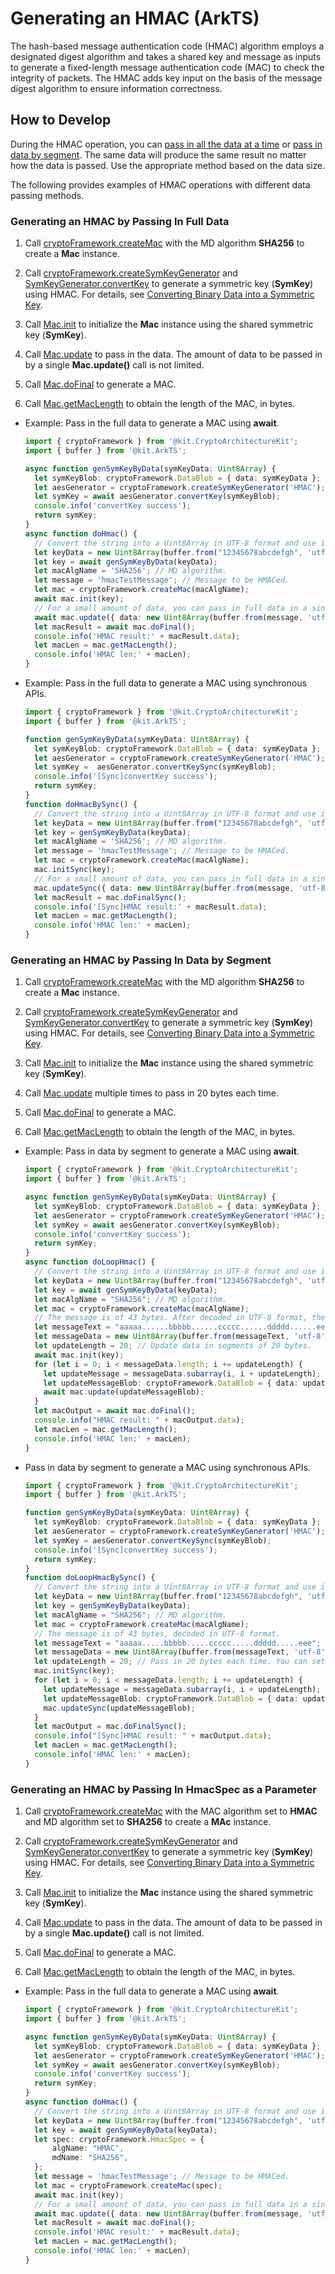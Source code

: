 # Generating an HMAC (ArkTS)

<!--Kit: Crypto Architecture Kit-->
<!--Subsystem: Security-->
<!--Owner: @zxz--3-->
<!--Designer: @lanming-->
<!--Tester: @PAFT-->
<!--Adviser: @zengyawen-->

The hash-based message authentication code (HMAC) algorithm employs a designated digest algorithm and takes a shared key and message as inputs to generate a fixed-length message authentication code (MAC) to check the integrity of packets. The HMAC adds key input on the basis of the message digest algorithm to ensure information correctness.

## How to Develop

During the HMAC operation, you can [pass in all the data at a time](#generating-an-hmac-by-passing-in-full-data) or [pass in data by segment](#generating-an-hmac-by-passing-in-data-by-segment). The same data will produce the same result no matter how the data is passed. Use the appropriate method based on the data size.

The following provides examples of HMAC operations with different data passing methods.

### Generating an HMAC by Passing In Full Data

1. Call [cryptoFramework.createMac](../../reference/apis-crypto-architecture-kit/js-apis-cryptoFramework.md#cryptoframeworkcreatemac) with the MD algorithm **SHA256** to create a **Mac** instance.

2. Call [cryptoFramework.createSymKeyGenerator](../../reference/apis-crypto-architecture-kit/js-apis-cryptoFramework.md#cryptoframeworkcreatesymkeygenerator) and [SymKeyGenerator.convertKey](../../reference/apis-crypto-architecture-kit/js-apis-cryptoFramework.md#convertkey-1) to generate a symmetric key (**SymKey**) using HMAC.
   For details, see [Converting Binary Data into a Symmetric Key](crypto-convert-binary-data-to-sym-key.md).

3. Call [Mac.init](../../reference/apis-crypto-architecture-kit/js-apis-cryptoFramework.md#init-6) to initialize the **Mac** instance using the shared symmetric key (**SymKey**).

4. Call [Mac.update](../../reference/apis-crypto-architecture-kit/js-apis-cryptoFramework.md#update-8) to pass in the data. The amount of data to be passed in by a single **Mac.update()** call is not limited.

5. Call [Mac.doFinal](../../reference/apis-crypto-architecture-kit/js-apis-cryptoFramework.md#dofinal-2) to generate a MAC.

6. Call [Mac.getMacLength](../../reference/apis-crypto-architecture-kit/js-apis-cryptoFramework.md#getmaclength) to obtain the length of the MAC, in bytes.

- Example: Pass in the full data to generate a MAC using **await**.

  ```ts
  import { cryptoFramework } from '@kit.CryptoArchitectureKit';
  import { buffer } from '@kit.ArkTS';

  async function genSymKeyByData(symKeyData: Uint8Array) {
    let symKeyBlob: cryptoFramework.DataBlob = { data: symKeyData };
    let aesGenerator = cryptoFramework.createSymKeyGenerator('HMAC');
    let symKey = await aesGenerator.convertKey(symKeyBlob);
    console.info('convertKey success');
    return symKey;
  }
  async function doHmac() {
    // Convert the string into a Uint8Array in UTF-8 format and use it as the private key, which is 128 bits (16 bytes).
    let keyData = new Uint8Array(buffer.from("12345678abcdefgh", 'utf-8').buffer);
    let key = await genSymKeyByData(keyData);
    let macAlgName = 'SHA256'; // MD algorithm.
    let message = 'hmacTestMessage'; // Message to be HMACed.
    let mac = cryptoFramework.createMac(macAlgName);
    await mac.init(key);
    // For a small amount of data, you can pass in full data in a single update. The API does not limit the length of the input parameter.
    await mac.update({ data: new Uint8Array(buffer.from(message, 'utf-8').buffer) });
    let macResult = await mac.doFinal();
    console.info('HMAC result:' + macResult.data);
    let macLen = mac.getMacLength();
    console.info('HMAC len:' + macLen);
  }
  ```

- Example: Pass in the full data to generate a MAC using synchronous APIs.

  ```ts
  import { cryptoFramework } from '@kit.CryptoArchitectureKit';
  import { buffer } from '@kit.ArkTS';

  function genSymKeyByData(symKeyData: Uint8Array) {
    let symKeyBlob: cryptoFramework.DataBlob = { data: symKeyData };
    let aesGenerator = cryptoFramework.createSymKeyGenerator('HMAC');
    let symKey =  aesGenerator.convertKeySync(symKeyBlob);
    console.info('[Sync]convertKey success');
    return symKey;
  }
  function doHmacBySync() {
    // Convert the string into a Uint8Array in UTF-8 format and use it as the private key, which is 128 bits (16 bytes).
    let keyData = new Uint8Array(buffer.from("12345678abcdefgh", 'utf-8').buffer);
    let key = genSymKeyByData(keyData);
    let macAlgName = 'SHA256'; // MD algorithm.
    let message = 'hmacTestMessage'; // Message to be HMACed.
    let mac = cryptoFramework.createMac(macAlgName);
    mac.initSync(key);
    // For a small amount of data, you can pass in full data in a single update. The API does not limit the length of the input parameter.
    mac.updateSync({ data: new Uint8Array(buffer.from(message, 'utf-8').buffer) });
    let macResult = mac.doFinalSync();
    console.info('[Sync]HMAC result:' + macResult.data);
    let macLen = mac.getMacLength();
    console.info('HMAC len:' + macLen);
  }
  ```

### Generating an HMAC by Passing In Data by Segment

1. Call [cryptoFramework.createMac](../../reference/apis-crypto-architecture-kit/js-apis-cryptoFramework.md#cryptoframeworkcreatemac) with the MD algorithm **SHA256** to create a **Mac** instance.

2. Call [cryptoFramework.createSymKeyGenerator](../../reference/apis-crypto-architecture-kit/js-apis-cryptoFramework.md#cryptoframeworkcreatesymkeygenerator) and [SymKeyGenerator.convertKey](../../reference/apis-crypto-architecture-kit/js-apis-cryptoFramework.md#convertkey-1) to generate a symmetric key (**SymKey**) using HMAC.
   For details, see [Converting Binary Data into a Symmetric Key](crypto-convert-binary-data-to-sym-key.md).

3. Call [Mac.init](../../reference/apis-crypto-architecture-kit/js-apis-cryptoFramework.md#init-7) to initialize the **Mac** instance using the shared symmetric key (**SymKey**).

4. Call [Mac.update](../../reference/apis-crypto-architecture-kit/js-apis-cryptoFramework.md#update-9) multiple times to pass in 20 bytes each time.

5. Call [Mac.doFinal](../../reference/apis-crypto-architecture-kit/js-apis-cryptoFramework.md#dofinal-3) to generate a MAC.

6. Call [Mac.getMacLength](../../reference/apis-crypto-architecture-kit/js-apis-cryptoFramework.md#getmaclength) to obtain the length of the MAC, in bytes.

- Example: Pass in data by segment to generate a MAC using **await**.

  ```ts
  import { cryptoFramework } from '@kit.CryptoArchitectureKit';
  import { buffer } from '@kit.ArkTS';

  async function genSymKeyByData(symKeyData: Uint8Array) {
    let symKeyBlob: cryptoFramework.DataBlob = { data: symKeyData };
    let aesGenerator = cryptoFramework.createSymKeyGenerator('HMAC');
    let symKey = await aesGenerator.convertKey(symKeyBlob);
    console.info('convertKey success');
    return symKey;
  }
  async function doLoopHmac() {
    // Convert the string into a Uint8Array in UTF-8 format and use it as the private key, which is 128 bits (16 bytes).
    let keyData = new Uint8Array(buffer.from("12345678abcdefgh", 'utf-8').buffer);
    let key = await genSymKeyByData(keyData);
    let macAlgName = "SHA256"; // MD algorithm.
    let mac = cryptoFramework.createMac(macAlgName);
    // The message is of 43 bytes. After decoded in UTF-8 format, the message is also of 43 bytes.
    let messageText = "aaaaa......bbbbb......ccccc......ddddd......eee";
    let messageData = new Uint8Array(buffer.from(messageText, 'utf-8').buffer);
    let updateLength = 20; // Update data in segments of 20 bytes.
    await mac.init(key);
    for (let i = 0; i < messageData.length; i += updateLength) {
      let updateMessage = messageData.subarray(i, i + updateLength);
      let updateMessageBlob: cryptoFramework.DataBlob = { data: updateMessage };
      await mac.update(updateMessageBlob);
    }
    let macOutput = await mac.doFinal();
    console.info("HMAC result: " + macOutput.data);
    let macLen = mac.getMacLength();
    console.info('HMAC len:' + macLen);
  }
  ```

- Pass in data by segment to generate a MAC using synchronous APIs.

  ```ts
  import { cryptoFramework } from '@kit.CryptoArchitectureKit';
  import { buffer } from '@kit.ArkTS';

  function genSymKeyByData(symKeyData: Uint8Array) {
    let symKeyBlob: cryptoFramework.DataBlob = { data: symKeyData };
    let aesGenerator = cryptoFramework.createSymKeyGenerator('HMAC');
    let symKey = aesGenerator.convertKeySync(symKeyBlob);
    console.info('[Sync]convertKey success');
    return symKey;
  }
  function doLoopHmacBySync() {
    // Convert the string into a Uint8Array in UTF-8 format and use it as the private key, which is 128 bits (16 bytes).
    let keyData = new Uint8Array(buffer.from("12345678abcdefgh", 'utf-8').buffer);
    let key = genSymKeyByData(keyData);
    let macAlgName = "SHA256"; // MD algorithm.
    let mac = cryptoFramework.createMac(macAlgName);
    // The message is of 43 bytes, decoded in UTF-8 format.
    let messageText = "aaaaa.....bbbbb.....ccccc.....ddddd.....eee";
    let messageData = new Uint8Array(buffer.from(messageText, 'utf-8').buffer);
    let updateLength = 20; // Pass in 20 bytes each time. You can set this parameter as required.
    mac.initSync(key);
    for (let i = 0; i < messageData.length; i += updateLength) {
      let updateMessage = messageData.subarray(i, i + updateLength);
      let updateMessageBlob: cryptoFramework.DataBlob = { data: updateMessage };
      mac.updateSync(updateMessageBlob);
    }
    let macOutput = mac.doFinalSync();
    console.info("[Sync]HMAC result: " + macOutput.data);
    let macLen = mac.getMacLength();
    console.info('HMAC len:' + macLen);
  }
  ```


### Generating an HMAC by Passing In HmacSpec as a Parameter
1. Call [cryptoFramework.createMac](../../reference/apis-crypto-architecture-kit/js-apis-cryptoFramework.md#cryptoframeworkcreatemac) with the MAC algorithm set to **HMAC** and MD algorithm set to **SHA256** to create a **MAc** instance.

2. Call [cryptoFramework.createSymKeyGenerator](../../reference/apis-crypto-architecture-kit/js-apis-cryptoFramework.md#cryptoframeworkcreatesymkeygenerator) and [SymKeyGenerator.convertKey](../../reference/apis-crypto-architecture-kit/js-apis-cryptoFramework.md#convertkey-1) to generate a symmetric key (**SymKey**) using HMAC.
   For details, see [Converting Binary Data into a Symmetric Key](crypto-convert-binary-data-to-sym-key.md).

3. Call [Mac.init](../../reference/apis-crypto-architecture-kit/js-apis-cryptoFramework.md#init-6) to initialize the **Mac** instance using the shared symmetric key (**SymKey**).

4. Call [Mac.update](../../reference/apis-crypto-architecture-kit/js-apis-cryptoFramework.md#update-8) to pass in the data. The amount of data to be passed in by a single **Mac.update()** call is not limited.

5. Call [Mac.doFinal](../../reference/apis-crypto-architecture-kit/js-apis-cryptoFramework.md#dofinal-2) to generate a MAC.

6. Call [Mac.getMacLength](../../reference/apis-crypto-architecture-kit/js-apis-cryptoFramework.md#getmaclength) to obtain the length of the MAC, in bytes.

- Example: Pass in the full data to generate a MAC using **await**.

  ```ts
  import { cryptoFramework } from '@kit.CryptoArchitectureKit';
  import { buffer } from '@kit.ArkTS';

  async function genSymKeyByData(symKeyData: Uint8Array) {
    let symKeyBlob: cryptoFramework.DataBlob = { data: symKeyData };
    let aesGenerator = cryptoFramework.createSymKeyGenerator('HMAC');
    let symKey = await aesGenerator.convertKey(symKeyBlob);
    console.info('convertKey success');
    return symKey;
  }
  async function doHmac() {
    // Convert the string into a Uint8Array in UTF-8 format and use it as the private key, which is 128 bits (16 bytes).
    let keyData = new Uint8Array(buffer.from("12345678abcdefgh", 'utf-8').buffer);
    let key = await genSymKeyByData(keyData);
    let spec: cryptoFramework.HmacSpec = {
        algName: "HMAC",
        mdName: "SHA256",
    };
    let message = 'hmacTestMessage'; // Message to be HMACed.
    let mac = cryptoFramework.createMac(spec);
    await mac.init(key);
    // For a small amount of data, you can pass in full data in a single update. The API does not limit the length of the input parameter.
    await mac.update({ data: new Uint8Array(buffer.from(message, 'utf-8').buffer) });
    let macResult = await mac.doFinal();
    console.info('HMAC result:' + macResult.data);
    let macLen = mac.getMacLength();
    console.info('HMAC len:' + macLen);
  }
  ```
